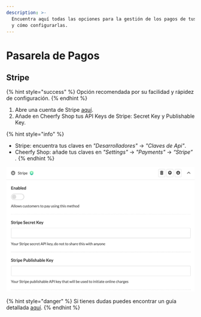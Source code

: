```yaml
---
description: >-
  Encuentra aquí todas las opciones para la gestión de los pagos de tus clientes
  y cómo configurarlas.
---
```


# Pasarela de Pagos

## Stripe

{% hint style="success" %}
Opción recomendada por su facilidad y rápidez de configuración.
{% endhint %}

1. Abre una cuenta de Stripe [aquí](https://dashboard.stripe.com/register).
2. Añade en Cheerfy Shop tus API Keys de Stripe: Secret Key y Publishable Key.

{% hint style="info" %}
* Stripe: encuentra tus claves en _"Desarrolladores"_ -&gt; _"Claves de Api"_. 
* Cheerfy Shop: añade tus claves en _"Settings"_ -&gt; _"Payments"_ -&gt; _“Stripe” ._
{% endhint %}



![](../.gitbook/assets/image%20%2815%29.png)

{% hint style="danger" %}
Si tienes dudas puedes encontrar un guía detallada [aquí](https://docs.google.com/document/d/1m_jmUr6wBFyxWfKfb2LV--tYXyZ5PgRTEOzwYhr9eVg/edit).
{% endhint %}


